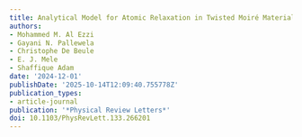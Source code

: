 ```yaml
---
title: Analytical Model for Atomic Relaxation in Twisted Moiré Materials
authors:
- Mohammed M. Al Ezzi
- Gayani N. Pallewela
- Christophe De Beule
- E. J. Mele
- Shaffique Adam
date: '2024-12-01'
publishDate: '2025-10-14T12:09:40.755778Z'
publication_types:
- article-journal
publication: '*Physical Review Letters*'
doi: 10.1103/PhysRevLett.133.266201
---
```

